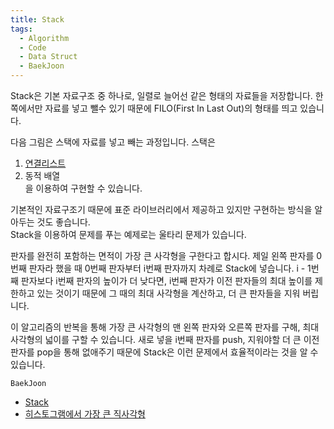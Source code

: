 ```yaml
---
title: Stack
tags:
  - Algorithm
  - Code
  - Data Struct
  - BaekJoon
---
```


Stack은 기본 자료구조 중 하나로, 일렬로 늘어선 같은 형태의 자료들을 저장합니다. 한쪽에서만 자료를 넣고 뺄수 있기 때문에 FILO(First In Last Out)의 형태를 띄고 있습니다.
<!--more-->

다음 그림은 스택에 자료를 넣고 빼는 과정입니다. 
<src img="https://user-images.githubusercontent.com/48177363/100771273-9444fd80-3441-11eb-9d22-f933c1e0aaf3.PNG" width="800" height="400">
스택은<br>
1. [연결리스트](https://github.com/Nakkwan/Algorithm/blob/master/Baekjoon/Algorithm/Stack/%EC%8A%A4%ED%83%9D(10828).cpp)
2. 동적 배열 <br>
을 이용하여 구현할 수 있습니다.

기본적인 자료구조기 때문에 표준 라이브러리에서 제공하고 있지만 구현하는 방식을 알아두는 것도 좋습니다.<br>
Stack을 이용하여 문제를 푸는 예제로는 울타리 문제가 있습니다.
<src img="https://user-images.githubusercontent.com/48177363/100829691-57125700-34a5-11eb-94a1-30b92281969c.PNG" width="600" height="300">
  
판자를 완전히 포함하는 면적이 가장 큰 사각형을 구한다고 합시다. 제일 왼쪽 판자를 0번째 판자라 했을 때 0번째 판자부터 i번째 판자까지 차례로 Stack에 넣습니다. i - 1번째 판자보다 i번째 판자의 높이가 더 낮다면, i번째 판자가 이전 판자들의 최대 높이를 제한하고 있는 것이기 때문에 그 때의 최대 사각형을 계산하고, 더 큰 판자들을 지워 버립니다.

<src img="https://user-images.githubusercontent.com/48177363/100830481-20d5d700-34a7-11eb-9af2-333a7b5c946b.PNG" width="800" height="400">
이 알고리즘의 반복을 통해 가장 큰 사각형의 맨 왼쪽 판자와 오른쪽 판자를 구해, 최대 사각형의 넓이를 구할 수 있습니다. 새로 넣을 i번째 판자를 push, 지워야할 더 큰 이전 판자를 pop을 통해 없애주기 때문에 Stack은 이런 문제에서 효율적이라는 것을 알 수 있습니다. <br>
  
`BaekJoon`<br>
- [Stack](https://www.acmicpc.net/problem/10828)
- [히스토그램에서 가장 큰 직사각형](https://www.acmicpc.net/problem/6549) 
